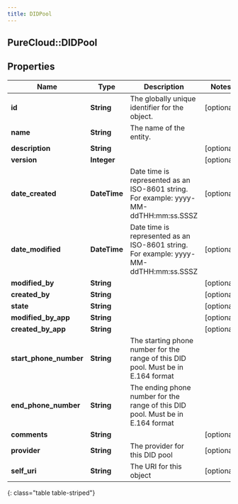 ```yaml
---
title: DIDPool
---
```

## PureCloud::DIDPool

## Properties

|Name | Type | Description | Notes|
|------------ | ------------- | ------------- | -------------|
| **id** | **String** | The globally unique identifier for the object. | [optional] |
| **name** | **String** | The name of the entity. | |
| **description** | **String** |  | [optional] |
| **version** | **Integer** |  | [optional] |
| **date_created** | **DateTime** | Date time is represented as an ISO-8601 string. For example: yyyy-MM-ddTHH:mm:ss.SSSZ | [optional] |
| **date_modified** | **DateTime** | Date time is represented as an ISO-8601 string. For example: yyyy-MM-ddTHH:mm:ss.SSSZ | [optional] |
| **modified_by** | **String** |  | [optional] |
| **created_by** | **String** |  | [optional] |
| **state** | **String** |  | [optional] |
| **modified_by_app** | **String** |  | [optional] |
| **created_by_app** | **String** |  | [optional] |
| **start_phone_number** | **String** | The starting phone number for the range of this DID pool. Must be in E.164 format | |
| **end_phone_number** | **String** | The ending phone number for the range of this DID pool. Must be in E.164 format | |
| **comments** | **String** |  | [optional] |
| **provider** | **String** | The provider for this DID pool | [optional] |
| **self_uri** | **String** | The URI for this object | [optional] |
{: class="table table-striped"}


